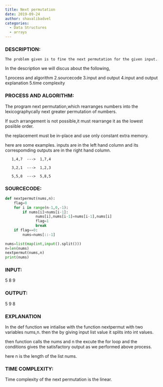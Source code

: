 ```yaml
---
title: Next permutation
date: 2019-09-24
author: shavalibadvel
categories:
  - Data Structures
  - arrays
---
```

### DESCRIPTION:
    The problem given is to fine the next permutation for the given input.
In the description we will discus about the following,

1.process and algorithm
2.sourcecode
3.input and output
4.input and output explanation
5.time complexity

### PROCESS AND ALGORITHM:
 The program next permutation,which rearranges numbers into the lexicographycally next greater permutation of numbers.

 If such arrangement is not possible,it must rearrange it as the lowest posiible order.
 
 the replacement must be in-place and use only constant extra memory.
 
 here are some examples. inputs are in the left hand column and its correspomding outputs are in the right hand column.
  
       1,4,7  --->  1,7,4
       
       3,2,1  --->  1,2,3
 
       5,5,8  --->  5,8,5
 
### SOURCECODE:
```python
def nextpermut(nums,n):
    flag=0
    for i in range(n-1,0,-1):
        if nums[i]>nums[i-1]:
              nums[i],nums[i-1]=nums[i-1],nums[i]
              flag=1
              break
    if flag==0:
        nums=nums[::-1]
          
nums=list(map(int,input().split()))
n=len(nums)
nextpermut(nums,n)
print(nums)

 ```
            
 ### INPUT:
  
  5 8 9

 ### OUTPUT:
  5 9 8

 ### EXPLANATION 
 
  In the def function we intialise with the function nextpermut with two variables nums,n.
 then the by giving input list value it splits into int values.
 
 then function calls the nums and n the excute the for loop and the conditions gives the
 satisfactory output as we performed above process.
 
 here n is the length of the list nums.
 
 ### TIME COMPLEXITY:
 Time complexity of the next permutation is the linear.
